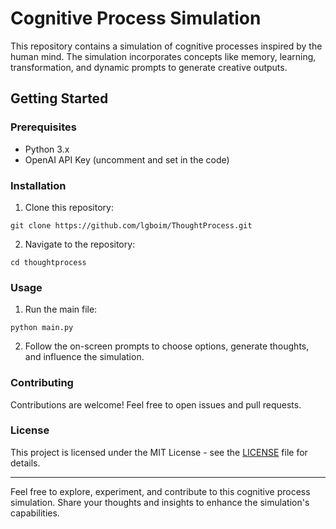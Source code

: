 # Cognitive Process Simulation

This repository contains a simulation of cognitive processes inspired by the human mind. The simulation incorporates concepts like memory, learning, transformation, and dynamic prompts to generate creative outputs.

## Getting Started

### Prerequisites
- Python 3.x
- OpenAI API Key (uncomment and set in the code)

### Installation
1. Clone this repository:

 ```
git clone https://github.com/lgboim/ThoughtProcess.git
 ```

2. Navigate to the repository:

 ```
cd thoughtprocess
 ```

### Usage
1. Run the main file:

 ```
python main.py
 ```

2. Follow the on-screen prompts to choose options, generate thoughts, and influence the simulation.

### Contributing
Contributions are welcome! Feel free to open issues and pull requests.

### License
This project is licensed under the MIT License - see the [LICENSE](LICENSE) file for details.

---

Feel free to explore, experiment, and contribute to this cognitive process simulation. Share your thoughts and insights to enhance the simulation's capabilities.

